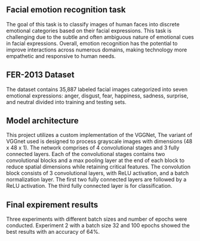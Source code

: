 ## Facial emotion recognition task
The goal of this task is to classify images of human faces into discrete emotional categories based on their facial expressions. This task is challenging due to the subtle and often ambiguous nature of emotional cues in facial expressions. Overall, emotion recognition has the potential to improve interactions across numerous domains, making technology more empathetic and responsive to human needs.

## FER-2013 Dataset
The dataset contains 35,887 labeled facial images categorized into seven emotional expressions: anger, disgust, fear, happiness, sadness, surprise, and neutral divided into training and testing sets.

## Model architecture
This project utilizes a custom implementation of the VGGNet, The variant of VGGnet used is designed to process grayscale images with dimensions (48 x 48 x 1). The network comprises of 4 convolutional stages and 3 fully connected layers. Each of the convolutional stages contains two convolutional blocks and a max pooling layer at the end of each block to reduce spatial dimensions while retaining critical features. The convolution block consists of 3 convolutional layers, with ReLU activation, and a batch normalization layer. The first two fully connected layers are followed by a ReLU activation. The third fully connected layer is for classification.

## Final expirement results
Three experiments with different batch sizes and number of epochs were conducted. Experiment 2 with a batch size 32 and 100 epochs showed the best results with an accuracy of 64%.

